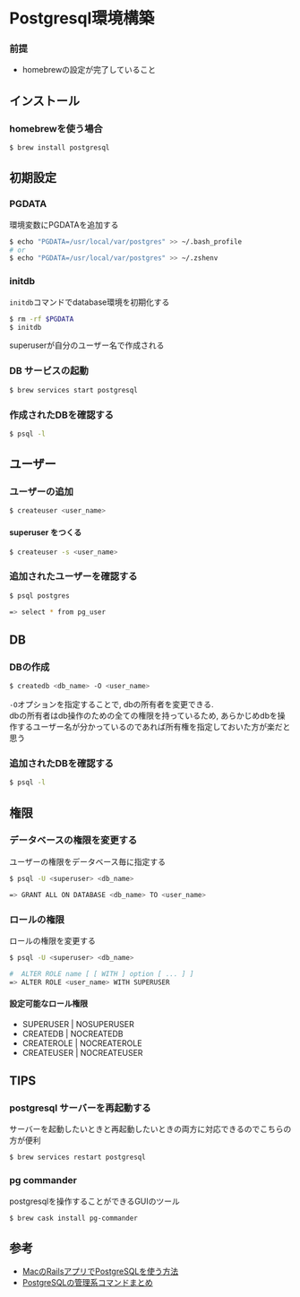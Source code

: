 Postgresql環境構築
==

### 前提
+ homebrewの設定が完了していること

インストール
--
### homebrewを使う場合
```sh
$ brew install postgresql
```

初期設定
--
### PGDATA
環境変数にPGDATAを追加する
```sh
$ echo "PGDATA=/usr/local/var/postgres" >> ~/.bash_profile
# or
$ echo "PGDATA=/usr/local/var/postgres" >> ~/.zshenv
```

### initdb
`initdb`コマンドでdatabase環境を初期化する
```sh
$ rm -rf $PGDATA
$ initdb
```
superuserが自分のユーザー名で作成される

### DB サービスの起動
```sh
$ brew services start postgresql
```

### 作成されたDBを確認する
```sh
$ psql -l
```
ユーザー
--
### ユーザーの追加
```sh
$ createuser <user_name>
```

#### superuser をつくる
```sh
$ createuser -s <user_name>
```

### 追加されたユーザーを確認する
```sh
$ psql postgres

=> select * from pg_user
```
DB
--
### DBの作成
```sh
$ createdb <db_name> -O <user_name>
```
`-O`オプションを指定することで, dbの所有者を変更できる.  
dbの所有者はdb操作のための全ての権限を持っているため, あらかじめdbを操作するユーザー名が分かっているのであれば所有権を指定しておいた方が楽だと思う

### 追加されたDBを確認する
```sh
$ psql -l
```

権限
--
### データベースの権限を変更する
ユーザーの権限をデータベース毎に指定する
```sh
$ psql -U <superuser> <db_name>

=> GRANT ALL ON DATABASE <db_name> TO <user_name>
```
### ロールの権限
ロールの権限を変更する
```sh
$ psql -U <superuser> <db_name>

#  ALTER ROLE name [ [ WITH ] option [ ... ] ]
=> ALTER ROLE <user_name> WITH SUPERUSER
```

#### 設定可能なロール権限
+ SUPERUSER  | NOSUPERUSER
+ CREATEDB   | NOCREATEDB
+ CREATEROLE | NOCREATEROLE
+ CREATEUSER | NOCREATEUSER

TIPS
--
### postgresql サーバーを再起動する
サーバーを起動したいときと再起動したいときの両方に対応できるのでこちらの方が便利
```sh
$ brew services restart postgresql
```

### pg commander
postgresqlを操作することができるGUIのツール
```sh
$ brew cask install pg-commander
```

参考
--
+ [MacのRailsアプリでPostgreSQLを使う方法](http://qiita.com/yh2020/items/8be3087004d100fe752b)
+ [PostgreSQLの管理系コマンドまとめ](http://qiita.com/gigamori/items/7522929e0d4b1fb4e5bf)


